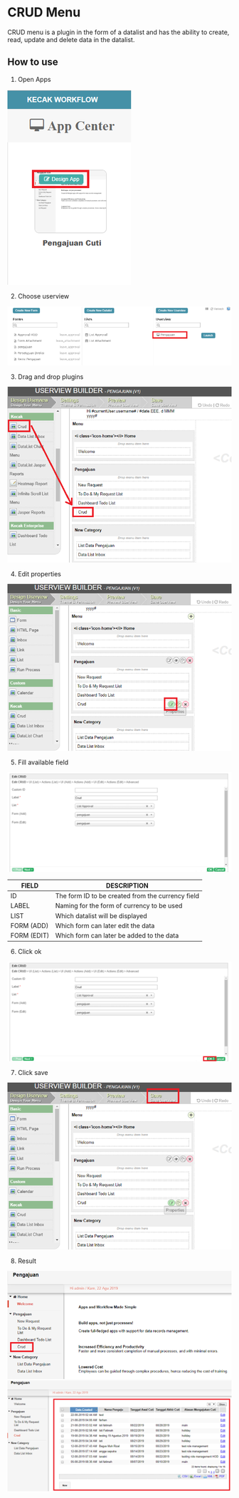 # CRUD Menu

CRUD menu is a plugin in the form of a datalist and has the ability to create, read, update and delete data in the datalist.

## How to use

1. Open Apps

<img src="https://raw.githubusercontent.com/kinnara-digital-studio/kecak-workflow/master/docs/assets/crudMenu_openApps.png" alt="" />


2. Choose userview

<img src="https://raw.githubusercontent.com/kinnara-digital-studio/kecak-workflow/master/docs/assets/crudMenu_chooseUserview.png" alt="" />


3. Drag and drop plugins

<img src="https://raw.githubusercontent.com/kinnara-digital-studio/kecak-workflow/master/docs/assets/crudMenu_dragDrop.png" alt="" />


4. Edit properties

<img src="https://raw.githubusercontent.com/kinnara-digital-studio/kecak-workflow/master/docs/assets/crudMenu_editProperties.png" alt="" />


5. Fill available field

<img src="https://raw.githubusercontent.com/kinnara-digital-studio/kecak-workflow/master/docs/assets/crudMenu_editCrud.png" alt="" />

|FIELD | DESCRIPTION |
|--|--|
|ID|The form ID to be created from the currency field|
|LABEL|Naming for the form of currency to be used|
|LIST|Which datalist will be displayed|
|FORM (ADD)|Which form can later edit the data|
|FORM (EDIT)|Which form can later be added to the data|

6. Click ok

<img src="https://raw.githubusercontent.com/kinnara-digital-studio/kecak-workflow/master/docs/assets/crudMenu_ok.png" alt="" />


7. Click save

<img src="https://raw.githubusercontent.com/kinnara-digital-studio/kecak-workflow/master/docs/assets/crudMenu_save.png" alt="" />


8. Result

<img src="https://raw.githubusercontent.com/kinnara-digital-studio/kecak-workflow/master/docs/assets/crudMenu_result1.png" alt="" />

<img src="https://raw.githubusercontent.com/kinnara-digital-studio/kecak-workflow/master/docs/assets/crudMenu_result2.png" alt="" />

